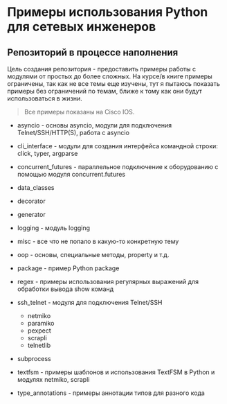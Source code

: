# Примеры использования Python для сетевых инженеров

## Репозиторий в процессе наполнения

Цель создания репозитория - предоставить примеры работы с модулями от простых
до более сложных. На курсе/в книге примеры ограничены, так как не все темы еще
изучены, тут я пытаюсь показать примеры без ограничений по темам, ближе к тому
как они будут использоваться в жизни.

> Все примеры показаны на Cisco IOS.

* asyncio - основы asyncio, модули для подключения Telnet/SSH/HTTP(S), работа с asyncio
* cli_interface - модули для создания интерфейса командной строки: click, typer, argparse
* concurrent_futures - параллельное подключение к оборудованию с помощью модуля concurrent.futures
* data_classes
* decorator
* generator
* logging - модуль logging
* misc - все что не попало в какую-то конкретную тему
* oop - основы, специальные методы, property и т.д.
* package - пример Python package
* regex - примеры использования регулярных выражений для обработки вывода show команд
* ssh_telnet - модуля для подключения Telnet/SSH

  * netmiko
  * paramiko
  * pexpect
  * scrapli
  * telnetlib

* subprocess
* textfsm - примеры шаблонов и использования TextFSM в Python и модулях netmiko, scrapli
* type_annotations - примеры аннотации типов для разного кода

